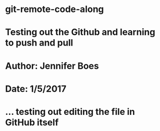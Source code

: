 # git-remote-code-along
# Testing out the Github and learning to push and pull
# Author: Jennifer Boes
# Date: 1/5/2017
# ... testing out editing the file in GitHub itself
